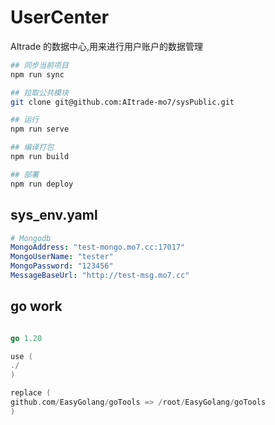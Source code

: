 # UserCenter

AItrade 的数据中心,用来进行用户账户的数据管理


```bash
## 同步当前项目
npm run sync 

## 拉取公共模块
git clone git@github.com:AItrade-mo7/sysPublic.git

## 运行
npm run serve

## 编译打包
npm run build

## 部署
npm run deploy


```

## sys_env.yaml

```yaml
# Mongodb
MongoAddress: "test-mongo.mo7.cc:17017"
MongoUserName: "tester"
MongoPassword: "123456"
MessageBaseUrl: "http://test-msg.mo7.cc"
```

## go work

```go

go 1.20

use (
./
)

replace (
github.com/EasyGolang/goTools => /root/EasyGolang/goTools
)


```
